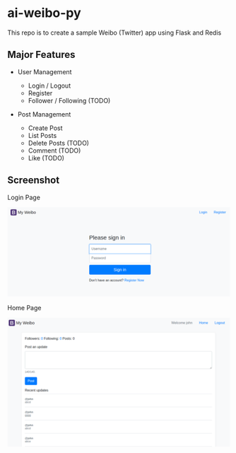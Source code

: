 # ai-weibo-py

This repo is to create a sample Weibo (Twitter) app using Flask and Redis

## Major Features

- User Management 
    - Login / Logout
    - Register
    - Follower / Following (TODO)

- Post Management
    - Create Post
    - List Posts
    - Delete Posts (TODO)
    - Comment (TODO)
    - Like (TODO)

## Screenshot

Login Page

<img src="login.png">

Home Page

<img src="home.png">

